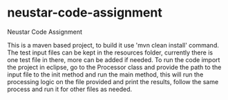 # neustar-code-assignment
Neustar Code Assignment

This is a maven based project, to build it use 'mvn clean install' command.
The test input files can be kept in the resources folder, currently there is one test file in there, more can be added if needed.
To run the code import the project in eclipse, go to the Processor class and provide the path to the input file to the init method and run the main method, this will run the processing logic on the file provided and print the results, follow the same process and run it for other files as needed.
